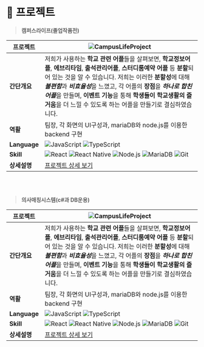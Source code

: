 # 📂 프로젝트

> **캠퍼스라이프(졸업작품전)**
> 
| 프로젝트 | ![CampusLifeProject](https://dummyimage.com/1000x70/F27400/ffffff&text=CampusLife+Project) |
|----|----|
| **간단개요** | 저희가 사용하는 **학교 관련 어플**들을 살펴보면, **학교정보어플**, **에브리타임**, **출석관리어플**, **스터디룸예약 어플** 등 **분할**되어 있는 것을 알 수 있습니다. 저희는 이러한 **분할성**에 대해 ***불편함***과 ***비효율성***을 느꼈고, 각 어플의 **장점**을 ***하나로 합친 어플***을 만들며, **이벤트 기능**을 통해 **학생들이 학교생활의 즐거움**을 더 느낄 수 있도록 하는 어플을 만들기로 결심하였습니다. |
| **역활** | 팀장, 각 화면의 UI구성과, mariaDB와 node.js를 이용한 backend 구현 |
| **Language** | ![JavaScript](https://img.shields.io/badge/-JavaScript-F7DF1E?logo=javascript&logoColor=black&style=for-the-badge) ![TypeScript](https://img.shields.io/badge/-TypeScript-3178C6?logo=typescript&logoColor=white&style=for-the-badge) |
| **Skill** | ![React](https://img.shields.io/badge/-React-61DAFB?logo=react&logoColor=white&style=for-the-badge) ![React Native](https://img.shields.io/badge/-React%20Native-61DAFB?logo=react&logoColor=white&style=for-the-badge) ![Node.js](https://img.shields.io/badge/-Node.js-339933?logo=node.js&logoColor=white&style=for-the-badge) ![MariaDB](https://img.shields.io/badge/-MariaDB-003545?logo=mariadb&logoColor=white&style=for-the-badge) ![Git](https://img.shields.io/badge/-Git-F05032?logo=git&logoColor=white&style=for-the-badge)|
| **상세설명** | [프로젝트 상세 보기](https://github.com/youhwanJung/CampusLife-Project) |

<br><br>

> **의사매칭시스템(c#과 DB운용)**
> 
| 프로젝트 | ![CampusLifeProject](https://dummyimage.com/1000x70/F27400/ffffff&text=CampusLife+Project) |
|----|----|
| **간단개요** | 저희가 사용하는 **학교 관련 어플**들을 살펴보면, **학교정보어플**, **에브리타임**, **출석관리어플**, **스터디룸예약 어플** 등 **분할**되어 있는 것을 알 수 있습니다. 저희는 이러한 **분할성**에 대해 ***불편함***과 ***비효율성***을 느꼈고, 각 어플의 **장점**을 ***하나로 합친 어플***을 만들며, **이벤트 기능**을 통해 **학생들이 학교생활의 즐거움**을 더 느낄 수 있도록 하는 어플을 만들기로 결심하였습니다. |
| **역활** | 팀장, 각 화면의 UI구성과, mariaDB와 node.js를 이용한 backend 구현 |
| **Language** | ![JavaScript](https://img.shields.io/badge/-JavaScript-F7DF1E?logo=javascript&logoColor=black&style=for-the-badge) ![TypeScript](https://img.shields.io/badge/-TypeScript-3178C6?logo=typescript&logoColor=white&style=for-the-badge) |
| **Skill** | ![React](https://img.shields.io/badge/-React-61DAFB?logo=react&logoColor=white&style=for-the-badge) ![React Native](https://img.shields.io/badge/-React%20Native-61DAFB?logo=react&logoColor=white&style=for-the-badge) ![Node.js](https://img.shields.io/badge/-Node.js-339933?logo=node.js&logoColor=white&style=for-the-badge) ![MariaDB](https://img.shields.io/badge/-MariaDB-003545?logo=mariadb&logoColor=white&style=for-the-badge) ![Git](https://img.shields.io/badge/-Git-F05032?logo=git&logoColor=white&style=for-the-badge)|
| **상세설명** | [프로젝트 상세 보기](https://github.com/youhwanJung/CampusLife-Project) |




